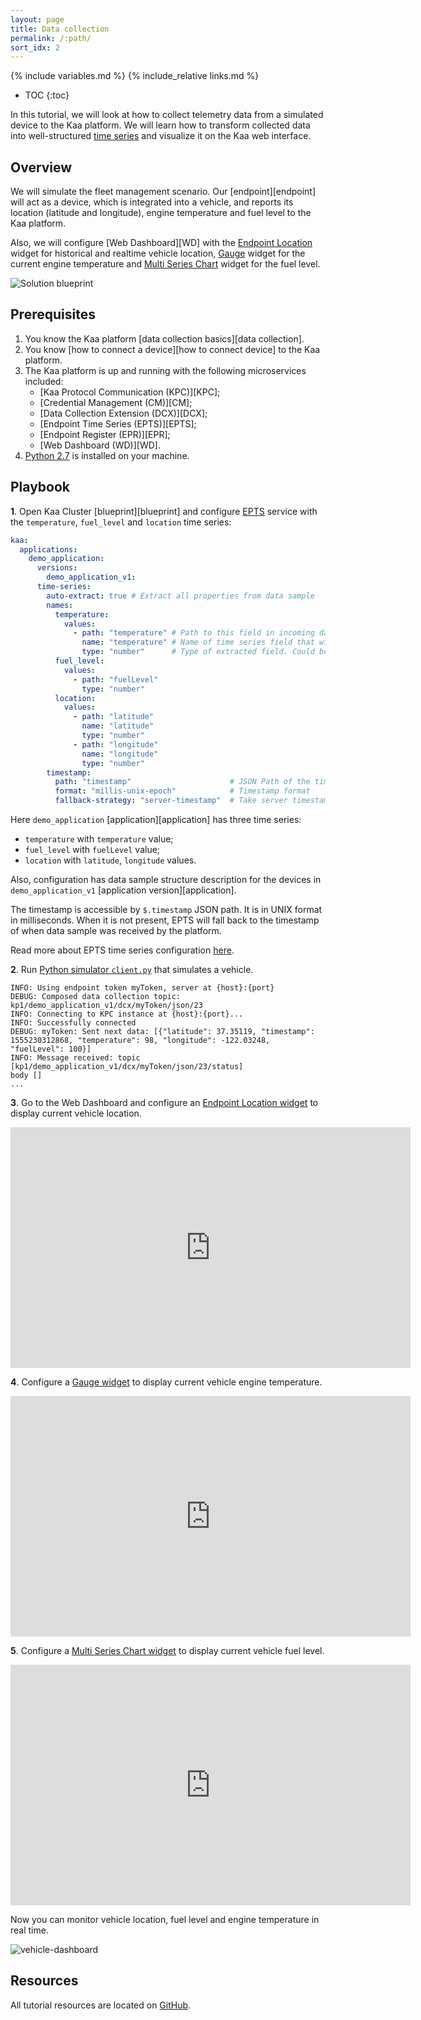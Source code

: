 ```yaml
---
layout: page
title: Data collection
permalink: /:path/
sort_idx: 2
---
```


{% include variables.md %}
{% include_relative links.md %}

* TOC
{:toc}

In this tutorial, we will look at how to collect telemetry data from a simulated device to the Kaa platform. We will learn how to transform
collected data into well-structured [time series](https://en.wikipedia.org/wiki/Time_series) and visualize it on the Kaa web interface.


## Overview

We will simulate the fleet management scenario. Our [endpoint][endpoint] will act as a device, which is integrated into a vehicle, and reports its
location (latitude and longitude), engine temperature and fuel level to the Kaa platform.

Also, we will configure [Web Dashboard][WD] with the [Endpoint Location][ep-location-widget] widget for historical and realtime vehicle location,
[Gauge][gauge-widget] widget for the current engine temperature and [Multi Series Chart][multi-series-chart-widget] widget for the fuel level.


![Solution blueprint](attach/img/architecture-overview.svg)


## Prerequisites

1. You know the Kaa platform [data collection basics][data collection].
2. You know [how to connect a device][how to connect device] to the Kaa platform.
3. The Kaa platform is up and running with the following microservices included:
   * [Kaa Protocol Communication (KPC)][KPC];
   * [Credential Management (CM)][CM];
   * [Data Collection Extension (DCX)][DCX];
   * [Endpoint Time Series (EPTS)][EPTS];
   * [Endpoint Register (EPR)][EPR];
   * [Web Dashboard (WD)][WD].
4. [Python 2.7](https://www.python.org/download/releases/2.7/) is installed on your machine.


## Playbook

**1**. Open Kaa Cluster [blueprint][blueprint] and configure [EPTS][epts ts definition] service with the `temperature`, `fuel_level` and `location` time series:

```yaml
kaa:
  applications:
    demo_application:
      versions:
        demo_application_v1:
      time-series:
        auto-extract: true # Extract all properties from data sample
        names:
          temperature:
            values:
              - path: "temperature" # Path to this field in incoming data sample. Required.
                name: "temperature" # Name of time series field that will be used in EPTS response body. If this configuration absent, EPTS will use "value" by default. Note: that one time series must not have several fields with name - "value".
                type: "number"      # Type of extracted field. Could be one of "String" or "Number".  The "Number" represents JSON number data type.
          fuel_level:
            values:
              - path: "fuelLevel"
                type: "number"
          location:
            values:
              - path: "latitude"
                name: "latitude"
                type: "number"
              - path: "longitude"
                name: "longitude"
                type: "number"
        timestamp:
          path: "timestamp"                      # JSON Path of the timestamp field in data sample
          format: "millis-unix-epoch"            # Timestamp format
          fallback-strategy: "server-timestamp"  # Take server timestamp if it is not present in data sample
```

Here `demo_application` [application][application] has three time series:
- `temperature` with `temperature` value;
- `fuel_level` with `fuelLevel` value;
- `location` with `latitude`, `longitude` values.

Also, configuration has data sample structure description for the devices in `demo_application_v1` [application version][application].

The timestamp is accessible by `$.timestamp` JSON path. It is in UNIX format in milliseconds.
When it is not present, EPTS will fall back to the timestamp of when data sample was received by the platform.

Read more about EPTS time series configuration [here][epts ts definition].

**2**. Run [Python simulator `client.py`][client_py] that simulates a vehicle.

```
INFO: Using endpoint token myToken, server at {host}:{port}
DEBUG: Composed data collection topic: kp1/demo_application_v1/dcx/myToken/json/23
INFO: Connecting to KPC instance at {host}:{port}...
INFO: Successfully connected
DEBUG: myToken: Sent next data: [{"latitude": 37.35119, "timestamp": 1555230312868, "temperature": 98, "longitude": -122.03248, "fuelLevel": 100}]
INFO: Message received: topic [kp1/demo_application_v1/dcx/myToken/json/23/status]
body []
...
```

**3**. Go to the Web Dashboard and configure an [Endpoint Location widget][ep-location-widget] to display current vehicle location.

<div align="center">
  <iframe width="640" height="385" src="https://www.youtube.com/embed/6T2F6gGupWg?rel=0" frameborder="0"
    allow="accelerometer; autoplay; encrypted-media; gyroscope; picture-in-picture" allowfullscreen></iframe>
</div>

**4**. Configure a [Gauge widget][gauge-widget] to display current vehicle engine temperature.

<div align="center">
  <iframe width="640" height="385" src="https://www.youtube.com/embed/jbVPhQtKRLY?rel=0" frameborder="0"
    allow="accelerometer; autoplay; encrypted-media; gyroscope; picture-in-picture" allowfullscreen></iframe>
</div>

**5**. Configure a [Multi Series Chart widget][multi-series-chart-widget] to display current vehicle fuel level.

<div align="center">
  <iframe width="640" height="385" src="https://www.youtube.com/embed/Tz6ZbTAs8XQ?rel=0" frameborder="0"
    allow="accelerometer; autoplay; encrypted-media; gyroscope; picture-in-picture" allowfullscreen></iframe>
</div>

Now you can monitor vehicle location, fuel level and engine temperature in real time.

![vehicle-dashboard](attach/img/vehicle-dashboard.png)


## Resources

All tutorial resources are located on [GitHub][code_url].


[ep-location-widget]: {{wd_url}}Widgets/#ep-location
[gauge-widget]: {{wd_url}}Widgets/#gauge
[multi-series-chart-widget]: {{wd_url}}Widgets/#multi-series-chart

[epts ts definition]: {{epts_url}}Configuration/#time-series-definition

[code_url]:  https://github.com/kaaproject/kaa/tree/master/doc/Tutorials/iot-data-collection/attach/code
[client_py]: https://repl.it/@KaaIoT/DataCollection
